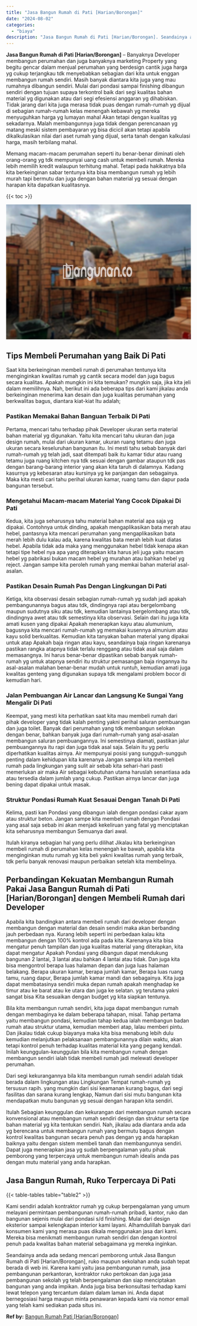 ```yaml
---
title: "Jasa Bangun Rumah di Pati [Harian/Borongan]"
date: "2024-08-02"
categories: 
  - "biaya"
description: "Jasa Bangun Rumah di Pati [Harian/Borongan]. Seandainya anda ada sedang mencari pemborong untuk Jasa Bangun Rumah di Pati [Harian/Borongan], ruko maupun se..."
---
```


**Jasa Bangun Rumah di Pati \[Harian/Borongan\]** – Banyaknya Developer membangun perumahan dan juga banyaknya marketing Property yang begitu gencar dalam menjual perumahan yang berdesign cantik juga harga yg cukup terjangkau tdk menyebabkan sebagian dari kita untuk enggan membangun rumah sendiri. Masih banyak diantara kita juga yang mau rumahnya dibangun sendiri. Mulai dari pondasi sampai finishing dibangun sendiri dengan tujuan supaya terkontrol baik dari segi kualitas bahan material yg digunakan atau dari segi efesiensi anggaran yg dihabiskan. Tidak jarang dari kita juga merasa tidak puas dengan rumah-rumah yg dijual di sebagian rumah-rumah kelas menengah kebawah yg mereka menyuguhkan harga yg lumayan mahal Akan tetapi dengan kualitas yg sekadarnya. Malah membangunnya juga tidak dengan perencanaan yg matang meski sistem pembayaran yg bisa dicicil akan tetapi apabila dikalkulasikan nilai dari aset rumah yang dijual, serta tanah dengan kalkulasi harga, masih terbilang mahal.

Memang macam-macam perumahan seperti itu benar-benar diminati oleh orang-orang yg tdk mempunyai uang cash untuk membeli rumah. Mereka lebih memilih kredit walaupun terhitung mahal. Tetapi pada hakikatnya bila kita berkeinginan sabar tentunya kita bisa membangun rumah yg lebih murah tapi bermutu dan juga dengan bahan material yg sesuai dengan harapan kita dapatkan kualitasnya.

{{< toc >}}

![Jasa Bangun Rumah di Pati [Harian/Borongan]](/images/borong-bangunan-27.png)

## Tips Membeli Perumahan yang Baik Di Pati

Saat kita berkeinginan membeli rumah di perumahan tentunya kita menginginkan kwalitas rumah yg cantik secara model dan juga bagus secara kualitas. Apakah mungkin ini kita temukan? mungkin saja, jika kita jeli dalam memilihnya. Nah, berikut ini ada beberapa tips dari kami jikalau anda berkeinginan menerima kan desain dan juga kualitas perumahan yang berkwalitas bagus, diantara kiat-kiat Itu adalah;

### Pastikan Memakai Bahan Banguan Terbaik Di Pati

Pertama, mencari tahu terhadap pihak Developer ukuran serta material bahan material yg digunakan. Yaitu kita mencari tahu ukuran dan juga design rumah, mulai dari ukuran kamar, ukuran ruang tetamu dan juga ukuran secara keseluruhan bangunan itu. Ini mesti tahu sebab banyak dari rumah-rumah yg telah jadi, saat ditempati baik itu kamar tidur atau ruang tetamu juga ruang kitchen nya tdk sesuai dengan gambar ataupun tdk pas dengan barang-barang interior yang akan kita taruh di dalamnya. Kadang kasurnya yg kebesaran atau kursinya yg ke panjangan dan sebagainya. Maka kita mesti cari tahu perihal ukuran kamar, ruang tamu dan dapur pada bangunan tersebut.

### Mengetahui Macam-macam Material Yang Cocok Dipakai Di Pati

Kedua, kita juga seharusnya tahu material bahan material apa saja yg dipakai. Contohnya untuk dinding, apakah mengaplikasikan bata merah atau hebel, pantasnya kita mencari perumahan yang mengaplikasikan bata merah lebih dulu kalau ada, karena kwalitas bata merah lebih kuat diatas hebel. Apabila tidak ada maka yang menggunakan hebel tidak kenapa akan tetapi tipe hebel nya apa yang diterapkan kita harus jeli juga yaitu macam hebel yg pabrikasi bukan macam hebel yg murahan atau bahkan hebel yg reject. Jangan sampe kita peroleh rumah yang memkai bahan material asal-asalan.

### Pastikan Desain Rumah Pas Dengan Lingkungan Di Pati

Ketiga, kita observasi desain sebagian rumah-rumah yg sudah jadi apakah pembangunannya bagus atau tdk, dindingnya rapi atau bergelombang maupun sudutnya siku atau tdk, kemudian lantainya bergelombang atau tdk, dindingnya awet atau tdk semestinya kita observasi. Selain dari itu juga kita amati kusen yang dipakai Apakah menerapkan kayu atau alumunium, bagusnya kita mencari rumah-rumah yg memakai kusennya almunium atau kayu solid berkualitas. Kemudian kita tanyakan bahan material yang dipakai untuk atap Apakah baja ringan atau kayu, seandainya baja ringan karenanya pastikan rangka atapnya tidak terlalu renggang atau tidak asal saja dalam memasangnya. Ini harus benar-benar dipastikan sebab banyak rumah-rumah yg untuk atapnya sendiri itu struktur pemasangan baja ringannya itu asal-asalan malahan benar-benar mudah untuk runtuh, kemudian amati juga kwalitas genteng yang digunakan supaya tdk mengalami problem bocor di kemudian hari.

### Jalan Pembuangan Air Lancar dan Langsung Ke Sungai Yang Mengalir Di Pati

Keempat, yang mesti kita perhatikan saat kita mau membeli rumah dari pihak developer yang tidak kalah penting yakni perihal saluran pembuangan dan juga toilet. Banyak dari perumahan yang tdk membangun selokan dengan benar, bahkan banyak juga dari rumah-rumah yang asal-asalan membangun saluran pembuangannya. Ini semestinya diamati, pastikan jalur pembuangannya itu rapi dan juga tidak asal saja. Selain itu yg perlu diperhatikan kualitas airnya. Air mempunyai posisi yang sungguh-sungguh penting dalam kehidupan kita karenanya Jangan sampai kita membeli rumah pada lingkungan yang sulit air sebab kita sehari-hari pasti memerlukan air maka Air sebagai kebutuhan utama haruslah senantiasa ada atau tersedia dalam jumlah yang cukup. Pastikan airnya lancar dan juga bening dapat dipakai untuk masak.

### Struktur Pondasi Rumah Kuat Sesauai Dengan Tanah Di Pati

Kelima, pasti kan Pondasi yang dibangun ialah dengan pondasi cakar ayam atau struktur beton. Jangan sampe kita membeli rumah dengan Pondasi yang asal saja sebab ini akan menjadi kekeliruan yang fatal yg menciptakan kita seharusnya membangun Semuanya dari awal.

Itulah kiranya sebagian hal yang perlu dilihat Jikalau kita berkeinginan membeli rumah di perumahan kelas menengah ke bawah, apabila kita menginginkan mutu rumah yg kita beli yakni kwalitas rumah yang terbaik, tdk perlu banyak renovasi maupun perbaikan setelah kita membelinya.

## Perbandingan Kekuatan Membangun Rumah Pakai Jasa Bangun Rumah di Pati \[Harian/Borongan\] dengen Membeli Rumah dari Developer

Apabila kita bandingkan antara membeli rumah dari developer dengan membangun dengan material dan desain sendiri maka akan berbanding jauh perbedaan nya. Kurang lebih seperti ini perbedaan kalau kita membangun dengan 100% kontrol ada pada kita. Karenanya kita bisa mengatur penuh tampilan dan juga kualitas material yang diterapkan, kita dapat mengatur Apakah Pondasi yang dibangun dapat mendukung bangunan 2 lantai, 3 lantai atau bahkan 4 lantai atau tidak. Dan juga kita bisa mengontrol berapa luas halaman depan dan juga luas halaman belakang. Berapa ukuran kamar, berapa jumlah kamar, Berapa luas ruang tamu, ruang dapur, Berapa jumlah kamar mandi dan sebagainya. Kita juga dapat membatasinya sendiri muka depan rumah apakah menghadap ke timur atau ke barat atau ke utara dan juga ke selatan. yg terutama yakni sangat bisa Kita sesuaikan dengan budget yg kita siapkan tentunya.

Bila kita membangun rumah sendiri, kita juga dapat membangun rumah dengan membaginya ke dalam beberapa tahapan, misal. Tahap pertama yaitu membangun pondasi, kemudian tahap kedua ialah membangun badan rumah atau struktur utama, kemudian memberi atap, lalau memberi pintu. Dan jikalau tidak cukup biayanya maka kita bisa menabung lebih dulu kemudian melanjutkan pelaksanaan pembangunannya dilain waktu, akan tetapi kontrol penuh terhadap kualitas material kita yang pegang kendali. Inilah keunggulan-keunggulan bila kita membangun rumah dengan membangun sendiri ialah tidak membeli rumah jadi melewati developer perumahan.

Dari segi kekurangannya bila kita membangun rumah sendiri adalah tidak berada dalam lingkungan atau Lingkungan Tempat rumah-rumah yg tersusun rapih. yang mungkin dari sisi keamanan kurang bagus, dari segi fasilitas dan sarana kurang lengkap, Namun dari sisi mutu bangunan kita mendapatkan mutu bangunan yg sesuai dengan harapan kita sendiri.

Itulah Sebagian keunggulan dan kekurangan dari membangun rumah secara konvensional atau membangun rumah sendiri design dan struktur serta tipe bahan material yg kita tentukan sendiri. Nah, jikalau ada diantara anda ada yg berencana untuk membangun rumah yang bermutu bagus dengan kontrol kwalitas bangunan secara penuh pas dengan yg anda harapkan baiknya yaitu dengan sistem membeli tanah dan membangunnya sendiri. Dapat juga menerapkan jasa yg sudah berpengalaman yaitu pihak pemborong yang terpercaya untuk membangun rumah idealis anda pas dengan mutu material yang anda harapkan.

## Jasa Bangun Rumah, Ruko Terpercaya Di Pati

{{< table-tables table="table2" >}}

Kami sendiri adalah kontraktor rumah yg cukup berpengalaman yang umum melayani permintaan pembangunan rumah-rumah pribadi, kantor, ruko dan bangunan sejenis mulai dari pondasi s/d finishing. Mulai dari design eksterior sampai kelengkapan interior kami layani. Alhamdulillah banyak dari konsumen kami yang merasa puas dikala menggunakan jasa dari kami. Mereka bisa menikmati membangun rumah sendiri dan dengan kontrol penuh pada kwalitas bahan material sebagaimana yg mereka inginkan.

Seandainya anda ada sedang mencari pemborong untuk Jasa Bangun Rumah di Pati \[Harian/Borongan\], ruko maupun sekolahan anda sudah tepat berada di web ini. Karena kami yaitu jasa pembangunan rumah, jasa pembangunan perkantoran, kontraktor ruko pertokoan dan juga jasa pembangunan sekolah yg telah berpengalaman dan siap menciptakan bangunan yang anda impikan. Anda juga bisa berkonsultasi terhadap kami lewat telepon yang tercantum dalam dalam laman ini. Anda dapat bernegosiasi harga maupun minta penawaran kepada kami via nomor email yang telah kami sediakan pada situs ini.

**Ref by:** [Bangun Rumah Pati [Harian/Borongan]](https://id.wikipedia.org/wiki/Bangun)
